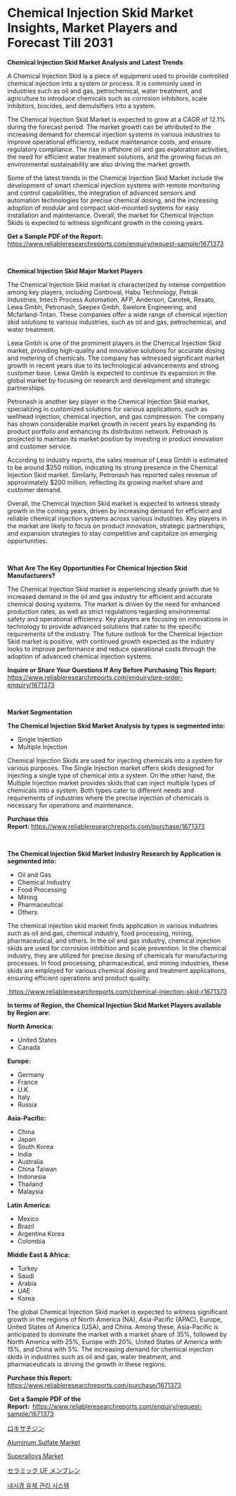 <p><h1>Chemical Injection Skid Market Insights, Market Players and Forecast Till 2031</h1></p><p><strong>Chemical Injection Skid Market Analysis and Latest Trends</strong></p>
<p><p>A Chemical Injection Skid is a piece of equipment used to provide controlled chemical injection into a system or process. It is commonly used in industries such as oil and gas, petrochemical, water treatment, and agriculture to introduce chemicals such as corrosion inhibitors, scale inhibitors, biocides, and demulsifiers into a system.</p><p>The Chemical Injection Skid Market is expected to grow at a CAGR of 12.1% during the forecast period. The market growth can be attributed to the increasing demand for chemical injection systems in various industries to improve operational efficiency, reduce maintenance costs, and ensure regulatory compliance. The rise in offshore oil and gas exploration activities, the need for efficient water treatment solutions, and the growing focus on environmental sustainability are also driving the market growth.</p><p>Some of the latest trends in the Chemical Injection Skid Market include the development of smart chemical injection systems with remote monitoring and control capabilities, the integration of advanced sensors and automation technologies for precise chemical dosing, and the increasing adoption of modular and compact skid-mounted systems for easy installation and maintenance. Overall, the market for Chemical Injection Skids is expected to witness significant growth in the coming years.</p></p>
<p><strong>Get a Sample PDF of the Report:&nbsp;</strong> <a href="https://www.reliableresearchreports.com/enquiry/request-sample/1671373">https://www.reliableresearchreports.com/enquiry/request-sample/1671373</a></p>
<p>&nbsp;</p>
<p><strong>Chemical Injection Skid Major Market Players</strong></p>
<p><p>The Chemical Injection Skid market is characterized by intense competition among key players, including Controval, Habu Technology, Petrak Industries, Intech Process Automation, AFP, Anderson, Carotek, Resato, Lewa Gmbh, Petronash, Seepex Gmbh, Swelore Engineering, and Mcfarland-Tritan. These companies offer a wide range of chemical injection skid solutions to various industries, such as oil and gas, petrochemical, and water treatment.</p><p>Lewa Gmbh is one of the prominent players in the Chemical Injection Skid market, providing high-quality and innovative solutions for accurate dosing and metering of chemicals. The company has witnessed significant market growth in recent years due to its technological advancements and strong customer base. Lewa Gmbh is expected to continue its expansion in the global market by focusing on research and development and strategic partnerships.</p><p>Petronash is another key player in the Chemical Injection Skid market, specializing in customized solutions for various applications, such as wellhead injection, chemical injection, and gas compression. The company has shown considerable market growth in recent years by expanding its product portfolio and enhancing its distribution network. Petronash is projected to maintain its market position by investing in product innovation and customer service.</p><p>According to industry reports, the sales revenue of Lewa Gmbh is estimated to be around $250 million, indicating its strong presence in the Chemical Injection Skid market. Similarly, Petronash has reported sales revenue of approximately $200 million, reflecting its growing market share and customer demand.</p><p>Overall, the Chemical Injection Skid market is expected to witness steady growth in the coming years, driven by increasing demand for efficient and reliable chemical injection systems across various industries. Key players in the market are likely to focus on product innovation, strategic partnerships, and expansion strategies to stay competitive and capitalize on emerging opportunities.</p></p>
<p>&nbsp;</p>
<p><strong>What Are The Key Opportunities For Chemical Injection Skid Manufacturers?</strong></p>
<p><p>The Chemical Injection Skid market is experiencing steady growth due to increased demand in the oil and gas industry for efficient and accurate chemical dosing systems. The market is driven by the need for enhanced production rates, as well as strict regulations regarding environmental safety and operational efficiency. Key players are focusing on innovations in technology to provide advanced solutions that cater to the specific requirements of the industry. The future outlook for the Chemical Injection Skid market is positive, with continued growth expected as the industry looks to improve performance and reduce operational costs through the adoption of advanced chemical injection systems.</p></p>
<p><strong>Inquire or Share Your Questions If Any Before Purchasing This Report:</strong> <a href="https://www.reliableresearchreports.com/enquiry/pre-order-enquiry/1671373">https://www.reliableresearchreports.com/enquiry/pre-order-enquiry/1671373</a></p>
<p>&nbsp;</p>
<p><strong>Market Segmentation</strong></p>
<p><strong>The Chemical Injection Skid Market Analysis by types is segmented into:</strong></p>
<p><ul><li>Single Injection</li><li>Multiple Injection</li></ul></p>
<p><p>Chemical Injection Skids are used for injecting chemicals into a system for various purposes. The Single Injection market offers skids designed for injecting a single type of chemical into a system. On the other hand, the Multiple Injection market provides skids that can inject multiple types of chemicals into a system. Both types cater to different needs and requirements of industries where the precise injection of chemicals is necessary for operations and maintenance.</p></p>
<p><strong>Purchase this Report:&nbsp;</strong><a href="https://www.reliableresearchreports.com/purchase/1671373">https://www.reliableresearchreports.com/purchase/1671373</a></p>
<p>&nbsp;</p>
<p><strong>The Chemical Injection Skid Market Industry Research by Application is segmented into:</strong></p>
<p><ul><li>Oil and Gas</li><li>Chemical Industry</li><li>Food Processing</li><li>Mining</li><li>Pharmaceutical</li><li>Others</li></ul></p>
<p><p>The chemical injection skid market finds application in various industries such as oil and gas, chemical industry, food processing, mining, pharmaceutical, and others. In the oil and gas industry, chemical injection skids are used for corrosion inhibition and scale prevention. In the chemical industry, they are utilized for precise dosing of chemicals for manufacturing processes. In food processing, pharmaceutical, and mining industries, these skids are employed for various chemical dosing and treatment applications, ensuring efficient operations and product quality.</p></p>
<p><a href="https://www.reliableresearchreports.com/chemical-injection-skid-r1671373">&nbsp;https://www.reliableresearchreports.com/chemical-injection-skid-r1671373</a></p>
<p><strong>In terms of Region, the Chemical Injection Skid Market Players available by Region are:</strong></p>
<p>
    <p> <strong> North America: </strong>
        <ul>
            <li>United States</li>
            <li>Canada</li>
        </ul>
        </p> 
    <p> <strong> Europe: </strong>
        <ul>
            <li>Germany</li>
            <li>France</li>
            <li>U.K.</li>
            <li>Italy</li>
            <li>Russia</li>
        </ul>
        </p> 
    <p> <strong> Asia-Pacific: </strong>
        <ul>
            <li>China</li>
            <li>Japan</li>
            <li>South Korea</li>
            <li>India</li>
            <li>Australia</li>
            <li>China Taiwan</li>
            <li>Indonesia</li>
            <li>Thailand</li>
            <li>Malaysia</li>
        </ul>
        </p> 
    <p> <strong> Latin America: </strong>
        <ul>
            <li>Mexico</li>
            <li>Brazil</li>
            <li>Argentina Korea</li>
            <li>Colombia</li>
        </ul>
        </p> 
    <p> <strong> Middle East & Africa: </strong>
        <ul>
            <li>Turkey</li>
            <li>Saudi</li>
            <li>Arabia</li>
            <li>UAE</li>
            <li>Korea</li>
        </ul>
    </p>
    </p>
<p><p>The global Chemical Injection Skid market is expected to witness significant growth in the regions of North America (NA), Asia-Pacific (APAC), Europe, United States of America (USA), and China. Among these, Asia-Pacific is anticipated to dominate the market with a market share of 35%, followed by North America with 25%, Europe with 20%, United States of America with 15%, and China with 5%. The increasing demand for chemical injection skids in industries such as oil and gas, water treatment, and pharmaceuticals is driving the growth in these regions.</p></p>
<p><strong>Purchase this Report: </strong><a href="https://www.reliableresearchreports.com/purchase/1671373">https://www.reliableresearchreports.com/purchase/1671373</a></p>
<p>&nbsp;<strong>Get a Sample PDF of the Report:&nbsp;&nbsp;</strong><a href="https://www.reliableresearchreports.com/enquiry/request-sample/1671373">https://www.reliableresearchreports.com/enquiry/request-sample/1671373</a></p>
<p><strong></strong></p>
<p><p><a href="https://github.com/zoetazuur/Market-Research-Report-List-1/blob/main/368598136965.md">ロキサチジン</a></p><p><a href="https://www.linkedin.com/pulse/aluminum-sulfate-market-analysis-examines-its-scope-growth-uj78e?trackingId=QTeReT78fCwKVjK5pl0EfQ%3D%3D">Aluminum Sulfate Market</a></p><p><a href="https://issuu.com/reportprime-2/docs/superalloys-market-size-2030.pptx">Superalloys Market</a></p><p><a href="https://medium.com/@hazelnutt83/%E3%82%BB%E3%83%A9%E3%83%9F%E3%83%83%E3%82%AFuf%E8%86%9C%E5%B8%82%E5%A0%B4%E3%81%AE%E8%A6%8F%E6%A8%A1-cagr-%E3%83%88%E3%83%AC%E3%83%B3%E3%83%89-2024-2030-d3d5f97e98b4">セラミック UF メンブレン</a></p><p><a href="https://medium.com/@christopherorp895/%EB%82%B4%EC%8B%9C%EA%B2%BD-%EC%9C%A0%EC%B2%B4-%EA%B4%80%EB%A6%AC-%EC%8B%9C%EC%8A%A4%ED%85%9C-%EC%8B%9C%EC%9E%A5-%EB%A9%94%ED%8A%B8%EB%A6%AD%EC%8A%A4%EC%9D%98-%ED%95%B4%EC%84%9D-%EC%8B%9C%EC%9E%A5-%EC%A0%90%EC%9C%A0%EC%9C%A8-%ED%8A%B8%EB%A0%8C%EB%93%9C-%EB%B0%8F-%EC%84%B1%EC%9E%A5-%ED%8C%A8%ED%84%B4-a9f6147923de">내시경 유체 관리 시스템</a></p></p>